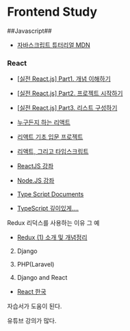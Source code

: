 # Frontend Study

##Javascript##

* [자바스크립트 튜터리얼 MDN](https://developer.mozilla.org/ko/docs/A_re-introduction_to_JavaScript)


### React ###
* [[실전 React.js] Part1. 개념 이해하기](https://medium.com/hivelab-dev/react-js-tutorial-part1-c632e34fc32)
* [[실전 React.js] Part2. 프로젝트 시작하기](https://medium.com/hivelab-dev/react-js-tutorial-part2-c1be2c6dca79)
* [[실전 React.js] Part3. 리스트 구성하기](https://medium.com/hivelab-dev/react-js-tutorial-part2-c1be2c6dca79)


* [누구든지 하는 리액트](https://velopert.com/3613)

* [리액트 기초 입문 프로젝트](https://velopert.com/3480)

* [리액트, 그리고 타입스크립트](https://velopert.com/3595)

* [ReactJS 강좌](https://velopert.com/reactjs-tutorials)

* [Node.JS 강좌](https://velopert.com/node-js-tutorials)


* [Type Script Documents](https://www.typescriptlang.org/docs/)

* [TypeScript 깊이있게....](https://hyunseob.github.io/2016/09/25/typescript-introduction/)

Redux
리덕스를 사용하는 이유 그 예

* [Redux (1) 소개 및 개념정리](https://velog.io/@velopert/Redux-1-%EC%86%8C%EA%B0%9C-%EB%B0%8F-%EA%B0%9C%EB%85%90%EC%A0%95%EB%A6%AC-zxjlta8ywt)

2. Django

3. PHP(Laravel)

4. Django and React

* [React 한국](https://ko.reactjs.org/)

자습서가 도움이 된다. 

유튜브 강의가 많다.


